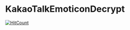 # KakaoTalkEmoticonDecrypt

[![HitCount](http://hits.dwyl.com/Nua07/KakaoTalkEmoticonDecrypt.svg)](http://hits.dwyl.com/Nua07/KakaoTalkEmoticonDecrypt)
